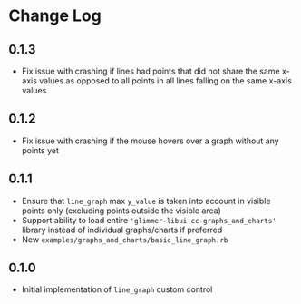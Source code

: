 # Change Log

## 0.1.3

- Fix issue with crashing if lines had points that did not share the same x-axis values as opposed to all points in all lines falling on the same x-axis values

## 0.1.2

- Fix issue with crashing if the mouse hovers over a graph without any points yet

## 0.1.1

- Ensure that `line_graph` max `y_value` is taken into account in visible points only (excluding points outside the visible area)
- Support ability to load entire `'glimmer-libui-cc-graphs_and_charts'` library instead of individual graphs/charts if preferred
- New `examples/graphs_and_charts/basic_line_graph.rb`

## 0.1.0

- Initial implementation of `line_graph` custom control
